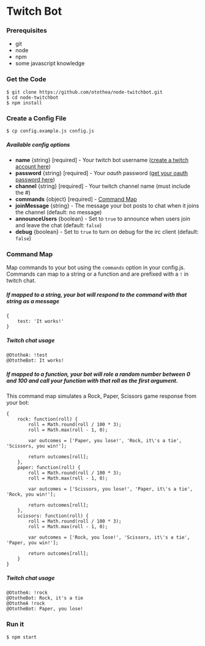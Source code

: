 # Twitch Bot

### Prerequisites

- git
- node
- npm
- some javascript knowledge

### Get the Code

```
$ git clone https://github.com/otothea/node-twitchbot.git
$ cd node-twitchbot
$ npm install
```

### Create a Config File

```
$ cp config.example.js config.js
```

##### Available config options

- **name** {string} [required] - Your twitch bot username ([create a twitch account here](https://twitch.tv/signup))
- **password** {string} [required] - Your *oauth* password ([get your oauth password here](https://twitchapps/tmi))
- **channel** {string} [required] - Your twitch channel name (must include the #)
- **commands** {object} [required] - [Command Map](#command-map)
- **joinMessage** {string} - The message your bot posts to chat when it joins the channel (default: no message)
- **announceUsers** {boolean} - Set to `true` to announce when users join and leave the chat (default: `false`)
- **debug** {boolean} - Set to `true` to turn on debug for the irc client (default: `false`)

### Command Map

Map commands to your bot using the `commands` option in your config.js. Commands can map to a string or a function and are prefixed with a `!` in twitch chat.

##### If mapped to a string, your bot will respond to the command with that string as a message

```
{
    test: 'It works!'
}
```

##### Twitch chat usage

```
@OtotheA: !test
@OtotheBot: It works!
```

##### If mapped to a function, your bot will role a random number between 0 and 100 and call your function with that roll as the first argument.

This command map simulates a Rock, Paper, Scissors game response from your bot:

```
{
    rock: function(roll) {
        roll = Math.round(roll / 100 * 3);
        roll = Math.max(roll - 1, 0);
 
        var outcomes = ['Paper, you lose!', 'Rock, it\'s a tie', 'Scissors, you win!'];
 
        return outcomes[roll];
    },
    paper: function(roll) {
        roll = Math.round(roll / 100 * 3);
        roll = Math.max(roll - 1, 0);
 
        var outcomes = ['Scissors, you lose!', 'Paper, it\'s a tie', 'Rock, you win!'];
 
        return outcomes[roll];
    },
    scissors: function(roll) {
        roll = Math.round(roll / 100 * 3);
        roll = Math.max(roll - 1, 0);
 
        var outcomes = ['Rock, you lose!', 'Scissors, it\'s a tie', 'Paper, you win!'];
 
        return outcomes[roll];
    }
}
```

##### Twitch chat usage

```
@OtotheA: !rock
@OtotheBot: Rock, it's a tie
@OtotheA !rock
@OtotheBot: Paper, you lose!
```

### Run it

```
$ npm start
```
